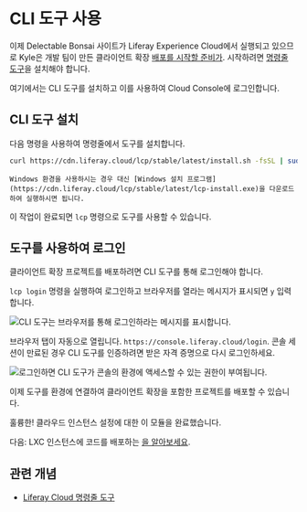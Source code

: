 # CLI 도구 사용

이제 Delectable Bonsai 사이트가 Liferay Experience Cloud에서 실행되고 있으므로 Kyle은 개발 팀이 만든 클라이언트 확장 [배포를 시작할 준비가](https://learn.liferay.com/w/dxp/building-applications/client-extensions). 시작하려면 [명령줄 도구](https://learn.liferay.com/w/liferay-cloud/reference/command-line-tool)을 설치해야 합니다.

여기에서는 CLI 도구를 설치하고 이를 사용하여 Cloud Console에 로그인합니다.

## CLI 도구 설치

다음 명령을 사용하여 명령줄에서 도구를 설치합니다.

```bash
curl https://cdn.liferay.cloud/lcp/stable/latest/install.sh -fsSL | sudo bash
```

```{note}
Windows 환경을 사용하시는 경우 대신 [Windows 설치 프로그램](https://cdn.liferay.cloud/lcp/stable/latest/lcp-install.exe)을 다운로드하여 실행하시면 됩니다.
```

이 작업이 완료되면 `lcp` 명령으로 도구를 사용할 수 있습니다.

## 도구를 사용하여 로그인

클라이언트 확장 프로젝트를 배포하려면 CLI 도구를 통해 로그인해야 합니다.

`lcp login` 명령을 실행하여 로그인하고 브라우저를 열라는 메시지가 표시되면 `y` 입력합니다.

![CLI 도구는 브라우저를 통해 로그인하라는 메시지를 표시합니다.](./using-the-cli-tool/images/01.png)

브라우저 탭이 자동으로 열립니다. `https://console.liferay.cloud/login`. 콘솔 세션이 만료된 경우 CLI 도구를 인증하려면 받은 자격 증명으로 다시 로그인하세요.

![로그인하면 CLI 도구가 콘솔의 환경에 액세스할 수 있는 권한이 부여됩니다.](./using-the-cli-tool/images/02.png)

이제 도구를 환경에 연결하여 클라이언트 확장을 포함한 프로젝트를 배포할 수 있습니다.

훌륭한! 클라우드 인스턴스 설정에 대한 이 모듈을 완료했습니다.

다음: LXC 인스턴스에 코드를 배포하는 [을 알아보세요](../deploying-code-to-lxc.md).

## 관련 개념

* [Liferay Cloud 명령줄 도구](https://learn.liferay.com/w/liferay-cloud/reference/command-line-tool)
